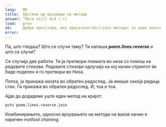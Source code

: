 ```yaml
---
lang:   MK
title:  Прстени од врзување на методи
answer: ^More still did (.+)
load:   prev
ok:     Добра претстава, мој пријателе!<br/>join методот ја зеде низата од редици стихови и ги спои сите заедно во стринг.
error:  
---
```


Па, што гледаш? Што се случи таму? Ти напиша __poem.lines.reverse__ и што се случи?

Се случија две работи. Ти ја претвори поемата во низа со помош на редовите стихови.
Редовите стихови одлучија на кој начин стрингот ќе биде поделен и го претвори во Низа.

Потоа, ја прикажа низата во обратен редослед. Ја имаше секоја редица стих. Ги прикажа во обратен редослед. И, тоа е тоа.

Ајде да додадеме уште еден метод на крајот:

    puts poem.lines.reverse.join

Комбинирањето, односно врзувањето на методи на ваков начин е наречен _method chaining_.